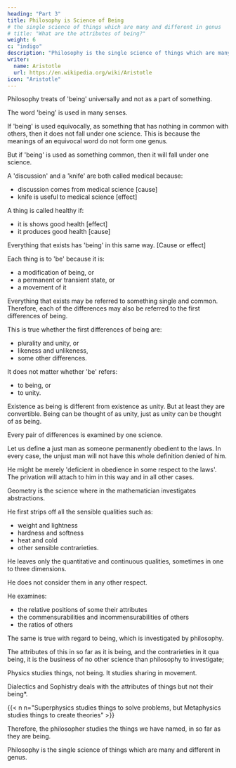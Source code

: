 ```yaml
---
heading: "Part 3"
title: Philosophy is Science of Being
# the single science of things which are many and different in genus
# title: "What are the attributes of being?"
weight: 6
c: "indigo"
description: "Philosophy is the single science of things which are many and different in genus"
writer:
  name: Aristotle 
  url: https://en.wikipedia.org/wiki/Aristotle
icon: "Aristotle"
---
```



<!-- qua being -->
Philosophy treats of 'being' universally and not as a part of something. 

 <!-- in respect of a part of it,  -->

The word 'being' is used in many senses. 
<!-- and in virtue of nothing common to its various uses, -->

If 'being' is used equivocally, as something that has nothing in common with others, then it does not fall under one science. This is because the meanings of an equivocal word do not form one genus.

But if 'being' is used as something common, then it will fall under one science. 

<!-- The term seems to be used in the way we have mentioned, like 'medical' and 'healthy'. For each of these also we use in many senses.  -->

<!-- Terms are used in this way by virtue of some kind of reference, in the one case to medical science, in the other to health, in others to something else, but in each case to one identical concept.  -->

A 'discussion' and a 'knife' are both called medical because:
- discussion comes from medical science [cause]
- knife is useful to medical science [effect] 

A thing is called healthy if:
- it is shows good health [effect]
- it produces good health [cause]

<!-- . And the same is true in the other cases.  -->

Everything that exists has 'being' in this same way. [Cause or effect]

 <!-- is, then, is said to 'be' in this same way;  -->

Each thing is to 'be' because it is:
- a modification of being, or
- a permanent or transient state, or
- a movement of it

 <!-- qua being or , or something else of the sort.  -->

Everything that exists may be referred to something single and common. Therefore, each of the differences may also be referred to the first differences of being. 

This is true whether the first differences of being are:
- plurality and unity, or
- likeness and unlikeness,
- some other differences.

<!-- let these be taken as already discussed.  -->

It does not matter whether 'be' refers:
- to being, or
- to unity. 

Existence as being is different from existence as unity. But at least they are convertible. Being can be thought of as unity, just as unity can be thought of as being. 

 <!-- ; for that which is one is also somehow being, and that which is being is one. -->

Every pair of differences is examined by one science. 

<!-- , and in each pair one term is the privative of the other though one might regarding some contraries raise the question, how they can be privately related, viz. those which have an intermediate, e.g. unjust and just-in all such cases one must maintain that the privation is not of the whole definition, but of the infima species.  -->


Let us define a just man as someone permanently obedient to the laws. In every case, the unjust man will not have this whole definition denied of him.

He might be merely 'deficient in obedience in some respect to the laws'. The privation will attach to him in this way and in all other cases.


Geometry is the science where in the mathematician investigates abstractions.

He first strips off all the sensible qualities such as:
- weight and lightness
- hardness and softness
- heat and cold
- other sensible contrarieties. 

He leaves only the quantitative and continuous qualities, sometimes in one to three dimensions.

<!-- , and the attributes of these qua quantitative and continuous.  -->

He does not consider them in any other respect. 

He examines:
- the relative positions of some their attributes
- the commensurabilities and incommensurabilities of others
- the ratios of others

<!-- But yet we posit one and the same science of all these things--) -->


The same is true with regard to being, which is investigated by philosophy.

The attributes of this in so far as it is being, and the contrarieties in it qua being, it is the business of no other science than philosophy to investigate; 

Physics studies things, not being. It studies sharing in movement.

Dialectics and Sophistry deals with the attributes of things but not their being*.

{{< n n="Superphysics studies things to solve problems, but Metaphysics studies things to create theories" >}}


<!-- that exist, but not of things qua being, and not with being itself in so far as it is being;  -->

Therefore, the philosopher studies the things we have named, in so far as they are being. 

Philosophy is the single science of things which are many and different in genus.

<!-- Since all that is is to 'be' in virtue of something single and common, though the term has many meanings, and contraries are in the same case (for they are referred to the first contrarieties and differences of being), 

 things of this sort can fall under one science, 

 the difficulty we stated at the beginning appears to be solved,-I mean the question how there can be a  -->


